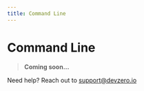 ```yaml
---
title: Command Line
---
```

# Command Line

> **Coming soon...**

Need help? Reach out to [support@devzero.io](mailto:support@devzero.io)
